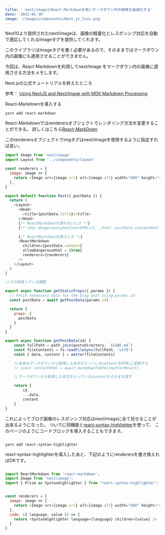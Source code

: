 ```yaml
---
title: ' next/imageとReact-Markdownを使いマークダウン内の画像を最適化する'
date: '2021-01-30'
image: '/images/components/Next.js_Icon.png'
---
```


Next10より提供されたnext/imageは、画像の軽量化とレスポンシブ対応を自動で適応してくれるImageタグを提供してくれます。  

このライブラリはImageタグを書く必要があるので、そのままではマークダウン内の画像にも適用させることができません。  

今回は、React-Markdownを利用してnext/image をマークダウン内の画像に適用させる方法をメモします。  

Next.jsの公式チュートリアルを終えたところ

参考：
[Using NextJS and Next/Image with MDX Markdown Processing](https://theviewport.io/post/using-nextjs-and-nextimage-with-mdx-markdown-processing)


React-Markdownを導入する

```terminal:
yarn add react-markdown
```



React-Markdownではrenderersオブジェクトでレンダリング方法を変更することができる。
詳しくはこちら[React-MarkDown](https://github.com/remarkjs/react-markdown#appendix-b-node-types)  

このrenderersオブジェクトでimgタグはnext/imageを使用するように指定すれば良い。

```javascript
import Image from 'next/image'
import Layout from '../components/layout'

const renderers = {
  image: image => {
    return <Image src={image.src} alt={image.alt} width="600" height="450"  />
  },
}

export default function Post({ postData }) {
  return (
    <Layout>
      <Head>
        <title>{postData.title}</title>
      </Head>
      {/* ReactMarkdownを使わないとき */}
      {/* <div dangerouslySetInnerHTML={{ __html: postData.contentHtml }} /> */}

      {/* ReactMarkdownを使うとき */}
      <ReactMarkdown
        children={postData.content}
        allowDangerousHtml = {true}
        renderers={renderers}
      />
    </Layout>
  )
}

//その他使っている関数

export async function getStaticProps({ params }) {
  // Fetch necessary data for the blog post using params.id
  const postData = await getPostData(params.id)

  return {
    props: {
      postData
    }
  }
}

export async function getPostData(id) {
    const fullPath = path.join(postsDirectory, `${id}.md`)
    const fileContents = fs.readFileSync(fullPath, 'utf8')
    const { data, content } = matter(fileContents)

    //本来はマークダウンから取得した本文が入っているcontentをHTMLに変換する
    // const contentHtml = await markdownToHtml(matterResult)

    //マークダウンから取得した本文が入っているcontentをそのまま渡す

    return {
        id,
        ...data,
        content
    }
}

```

これによってブログ画像のレスポンシブ対応はnext/imageに全て任せることが出来るようになった。
ついでに同機能と[react-syntax-highlighter](https://github.com/react-syntax-highlighter/react-syntax-highlighter)を使って、
このページのようにコードブロックを導入することもできます。

```terminal

yarn add react-syntax-highlighter
```

react-syntax-highlighterを導入したあと、下記のようにrenderersを書き換えればOKです。


```javascript

import ReactMarkdown from 'react-markdown';
import Image from "next/image";
import { Prism as SyntaxHighlighter } from "react-syntax-highlighter";


const renderers = {
  image: image => {
    return <Image src={image.src} alt={image.alt} width="600" height="450" />
  },
  code: ({ language, value }) => {
    return <SyntaxHighlighter language={language} children={value} />
  }
}

```